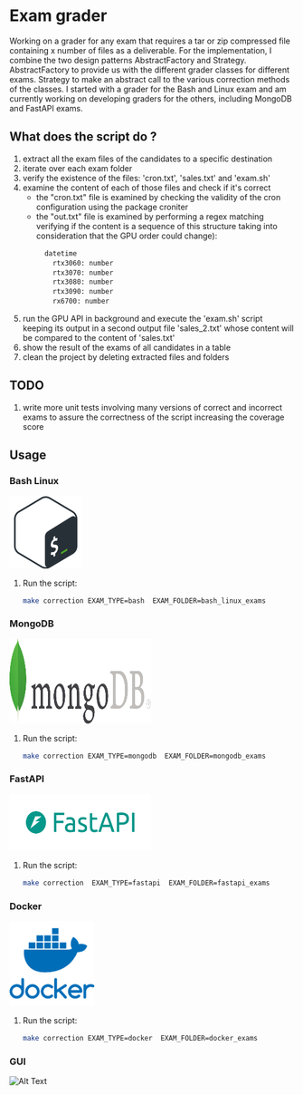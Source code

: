 # Exam grader   
Working on a grader for any exam that requires a tar or zip compressed file containing x number of files as a deliverable. For the implementation, I combine the two design patterns AbstractFactory and Strategy. AbstractFactory to provide us with the different grader classes for different exams. Strategy to make an abstract call to the various correction methods of the classes. I started with a grader for the Bash and Linux exam and am currently working on developing graders for the others, including MongoDB and FastAPI exams.
## What does the script do ?

1. extract all the exam files of the candidates to a specific destination
2. iterate over each exam folder
3. verify the existence of the files: 'cron.txt', 'sales.txt' and 'exam.sh'
4. examine the content of each of those files and check if it's correct
   - the "cron.txt" file is examined by checking the validity of the cron configuration using the package 
   croniter
   - the "out.txt" file is examined by performing a regex matching verifying if the content is a sequence
     of this structure taking into consideration that the GPU order could change):
      ```bash
        datetime
          rtx3060: number
          rtx3070: number
          rtx3080: number
          rtx3090: number
          rx6700: number
      ```
5. run the GPU API in background and execute the 'exam.sh' script
   keeping its output in a second output file 'sales_2.txt' whose content will be
   compared to the content of 'sales.txt'
6. show the result of the exams of all candidates in a table
7. clean the project by deleting extracted files and folders

## TODO

1. write more unit tests involving many versions of correct and incorrect exams to 
   assure the correctness of the script increasing the coverage score 


## Usage
### Bash Linux
![Bash](logos/bash.png)


1. Run the script:

    ```bash
    make correction EXAM_TYPE=bash  EXAM_FOLDER=bash_linux_exams
    ```

### MongoDB
<img src="logos/mongodb.svg" alt="Bash" width="250" height="150">

1. Run the script:

    ```bash
    make correction EXAM_TYPE=mongodb  EXAM_FOLDER=mongodb_exams
    ```
   

### FastAPI
<img src="logos/fastapi.png" alt="Bash" width="250" height="100">

1. Run the script:

    ```bash
    make correction  EXAM_TYPE=fastapi  EXAM_FOLDER=fastapi_exams
    ```
   
### Docker
<img src="logos/docker.png" alt="Bash" height="150">

1. Run the script:

    ```bash
    make correction EXAM_TYPE=docker  EXAM_FOLDER=docker_exams
    ```

### GUI

![Alt Text](gui_usage.gif)


